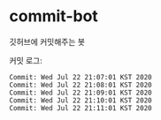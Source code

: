 commit-bot
==========

깃허브에 커밋해주는 봇

커밋 로그:
```
Commit: Wed Jul 22 21:07:01 KST 2020
Commit: Wed Jul 22 21:08:01 KST 2020
Commit: Wed Jul 22 21:09:01 KST 2020
Commit: Wed Jul 22 21:10:01 KST 2020
Commit: Wed Jul 22 21:11:01 KST 2020
